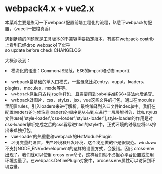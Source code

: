 # webpack4.x + vue2.x

本菜鸡主要是练习一下webpack配置前端工程化的流程，熟悉下webpack的配置，（vuecli一把梭真香）

遇到挺烦的问题就是工具版本的不兼容需要指定版本，有些在webpack-contrib上看到已经drop webpack4了似乎<br>
so update before check CHANGELOG!

大概涉及到：<br>
<li>模块化的语法：CommonJS规范，ES6的import和动态import()<br>
<br>
<li>webpack最基础的单入口模式，一些概念比如entry，ouput，loaders，plugins，modules，mode等等。
<li>webpack原生只支持js文件打包，且需要用到babel来使ES6+语法向后兼容。
<li>webpack对图片，css，stylus，jsx，vue这些文件的打包，通过在modules里配置rules，引入loaders来进行解析。最终编译到入口文件index.js中。我们在配置loaders的时候注意loaders的顺序是从右到左进行一层层解析的，比如stylus文件:use['style-loader','css-loader','stylus-loader'],style-loader的作用是对css-loader解析完成之后的css再写进html的style中，正式环境的时候应将css拎出来单独打包。
<li>vue-loader的热重载和webpack的HotModulePlugin
<li>环境变量的设置，生产环境和开发环境，这个我还做的不是很规范。windows不支持NODE_ENV=development的这样的设置方式，会报错。因此 cross-env 出现了。我们就可以使用 cross-env命令，这样我们就不必担心平台设置或使用环境变量了。在webpack.DefinePlugin对象中，process.env属性可以访问到环境变量。
